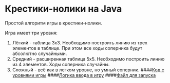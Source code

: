 # Крестики-нолики на Java
Простой алгоритм игры в крестики-нолики.

Игра имеет три уровня:
1. Лёгкий - таблица 3х3. Необходимо построить линию из трех элементов в таблице. При этом все ходы соперника будут абсолютно случайными.
2. Средний - расширенная таблица 5х5. Необходимо построить линию из 4 элементов. Ходы соперника случайны.
3. Сложный - всё как в легком уровне, но умный соперник.
####[Код с уровнями игры](src/main/java/levels)
####[Логика ввода в игру](src/main/java/UserView.java)
####[Файл для запуска](src/main/java/Main.java)
